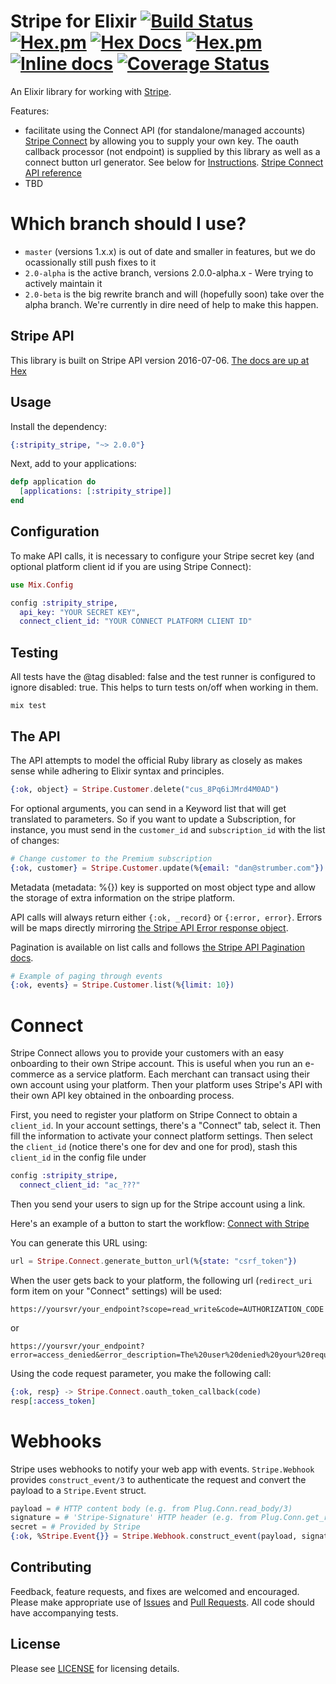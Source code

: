 # Stripe for Elixir [![Build Status](https://travis-ci.org/code-corps/stripity-stripe.svg?branch=2.0)](https://travis-ci.org/code-corps/stripity-stripe) [![Hex.pm](https://img.shields.io/hexpm/v/stripity_stripe.svg?maxAge=2592000)](https://hex.pm/packages/stripity_stripe) [![Hex Docs](https://img.shields.io/badge/hex-docs-9768d1.svg)](https://hexdocs.pm/stripity_stripe) [![Hex.pm](https://img.shields.io/hexpm/dt/stripity_stripe.svg?maxAge=2592000)](https://hex.pm/packages/stripity_stripe) [![Inline docs](http://inch-ci.org/github/code-corps/stripity-stripe.svg)](http://inch-ci.org/github/code-corps/stripity-stripe) [![Coverage Status](https://coveralls.io/repos/github/code-corps/stripity-stripe/badge.svg?branch=master)](https://coveralls.io/github/code-corps/stripity-stripe?branch=2.0)

An Elixir library for working with [Stripe](https://stripe.com/).

Features:

* facilitate using the Connect API (for standalone/managed accounts)
[Stripe Connect](https://stripe.com/docs/connect) by allowing you to supply your
own key. The oauth callback processor (not endpoint) is supplied by this library
as well as a connect button url generator. See below for
[Instructions](#connect).
[Stripe Connect API reference](https://stripe.com/docs/connect/reference)
* TBD

# Which branch should I use?

- `master` (versions 1.x.x) is out of date and smaller in features, but we do ocassionally still push fixes to it
- `2.0-alpha` is the active branch, versions 2.0.0-alpha.x - Were trying to actively maintain it
- `2.0-beta` is the big rewrite branch and will (hopefully soon) take over the alpha branch. We're currently in dire need of help to make this happen.

## Stripe API

This library is built on Stripe API version 2016-07-06.
[The docs are up at Hex](http://hexdocs.pm/stripity_stripe/)

## Usage

Install the dependency:

```ex
{:stripity_stripe, "~> 2.0.0"}
```

Next, add to your applications:

```ex
defp application do
  [applications: [:stripity_stripe]]
end
```

## Configuration

To make API calls, it is necessary to configure your Stripe secret key (and
optional platform client id if you are using Stripe Connect):

```ex
use Mix.Config

config :stripity_stripe,
  api_key: "YOUR SECRET KEY",
  connect_client_id: "YOUR CONNECT PLATFORM CLIENT ID"
```

## Testing

All tests have the @tag disabled: false and the test runner is configured to
ignore disabled: true. This helps to turn tests on/off when working in them.

```
mix test
```

## The API

The API attempts to model the official Ruby library as closely as makes sense
while adhering to Elixir syntax and principles.

```ex
{:ok, object} = Stripe.Customer.delete("cus_8Pq6iJMrd4M0AD")
```

For optional arguments, you can send in a Keyword list that will get translated
to parameters. So if you want to update a Subscription, for instance, you must
send in the `customer_id` and `subscription_id` with the list of changes:

```ex
# Change customer to the Premium subscription
{:ok, customer} = Stripe.Customer.update(%{email: "dan@strumber.com"})
```

Metadata (metadata: %{}) key is supported on most object type and allow the
storage of extra information on the stripe platform.

API calls will always return either `{:ok, _record}` or `{:error, error}`.
Errors will be maps directly mirroring
[the Stripe API Error response object](https://stripe.com/docs/api/ruby#errors).

Pagination is available on list calls and follows
[the Stripe API Pagination docs](https://stripe.com/docs/api/ruby#pagination).

```ex
# Example of paging through events
{:ok, events} = Stripe.Customer.list(%{limit: 10})
```

# Connect

Stripe Connect allows you to provide your customers with an easy onboarding to
their own Stripe account. This is useful when you run an e-commerce as a service
platform. Each merchant can transact using their own account using your
platform. Then your platform uses Stripe's API with their own API key obtained
in the onboarding process.

First, you need to register your platform on Stripe Connect to obtain a
`client_id`. In your account settings, there's a "Connect" tab, select it. Then
fill the information to activate your connect platform settings. Then select the
`client_id` (notice there's one for dev and one for prod), stash this
`client_id` in the config file under

```ex
config :stripity_stripe,
  connect_client_id: "ac_???"
```

Then you send your users to sign up for the Stripe account using a link.

Here's an example of a button to start the workflow:
<a href="https://connect.stripe.com/oauth/authorize?response_type=code&client_id=ca_32D88BD1qLklliziD7gYQvctJIhWBSQ7&scope=read_write">Connect with Stripe</a>

You can generate this URL using:

```ex
url = Stripe.Connect.generate_button_url(%{state: "csrf_token"})
```

When the user gets back to your platform, the following url (`redirect_uri` form
item on your "Connect" settings) will be used:

```
https://yoursvr/your_endpoint?scope=read_write&code=AUTHORIZATION_CODE
```

or

```
https://yoursvr/your_endpoint?error=access_denied&error_description=The%20user%20denied%20your%20request
```

Using the code request parameter, you make the following call:

```ex
{:ok, resp} -> Stripe.Connect.oauth_token_callback(code)
resp[:access_token]
```

# Webhooks

Stripe uses webhooks to notify your web app with events. `Stripe.Webhook`
provides `construct_event/3` to authenticate the request and convert the
payload to a `Stripe.Event` struct.

```ex
payload = # HTTP content body (e.g. from Plug.Conn.read_body/3)
signature = # 'Stripe-Signature' HTTP header (e.g. from Plug.Conn.get_req_header/2)
secret = # Provided by Stripe
{:ok, %Stripe.Event{}} = Stripe.Webhook.construct_event(payload, signature, secret)
```

## Contributing

Feedback, feature requests, and fixes are welcomed and encouraged.  Please make
appropriate use of [Issues](https://github.com/code-corps/stripity-stripe/issues)
and [Pull Requests](https://github.com/code-corps/stripity-stripe/pulls).  All
code should have accompanying tests.

## License

Please see [LICENSE](LICENSE) for licensing details.

